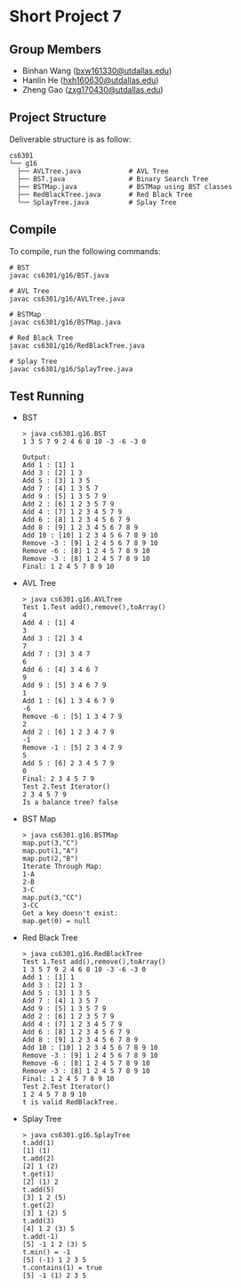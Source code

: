 Short Project 7
================

Group Members
-------------

- Binhan Wang (bxw161330@utdallas.edu)
- Hanlin He (hxh160630@utdallas.edu)
- Zheng Gao (zxg170430@utdallas.edu)

Project Structure
-----------------

Deliverable structure is as follow:

    cs6301
    └── g16
      ├── AVLTree.java            # AVL Tree
      ├── BST.java                # Binary Search Tree
      ├── BSTMap.java             # BSTMap using BST classes 
      ├── RedBlackTree.java       # Red Black Tree
      └── SplayTree.java          # Splay Tree

Compile
-------

To compile, run the following commands:

    # BST
    javac cs6301/g16/BST.java
    
    # AVL Tree
    javac cs6301/g16/AVLTree.java
    
    # BSTMap
    javac cs6301/g16/BSTMap.java

    # Red Black Tree
    javac cs6301/g16/RedBlackTree.java
    
    # Splay Tree
    javac cs6301/g16/SplayTree.java


Test Running
------------

-   BST

        > java cs6301.g16.BST
        1 3 5 7 9 2 4 6 8 10 -3 -6 -3 0
        
        Output:
        Add 1 : [1] 1
        Add 3 : [2] 1 3
        Add 5 : [3] 1 3 5
        Add 7 : [4] 1 3 5 7
        Add 9 : [5] 1 3 5 7 9
        Add 2 : [6] 1 2 3 5 7 9
        Add 4 : [7] 1 2 3 4 5 7 9
        Add 6 : [8] 1 2 3 4 5 6 7 9
        Add 8 : [9] 1 2 3 4 5 6 7 8 9
        Add 10 : [10] 1 2 3 4 5 6 7 8 9 10
        Remove -3 : [9] 1 2 4 5 6 7 8 9 10
        Remove -6 : [8] 1 2 4 5 7 8 9 10
        Remove -3 : [8] 1 2 4 5 7 8 9 10
        Final: 1 2 4 5 7 8 9 10 


-   AVL Tree

        > java cs6301.g16.AVLTree
        Test 1.Test add(),remove(),toArray()
        4
        Add 4 : [1] 4
        3
        Add 3 : [2] 3 4
        7
        Add 7 : [3] 3 4 7
        6
        Add 6 : [4] 3 4 6 7
        9
        Add 9 : [5] 3 4 6 7 9
        1
        Add 1 : [6] 1 3 4 6 7 9
        -6
        Remove -6 : [5] 1 3 4 7 9
        2
        Add 2 : [6] 1 2 3 4 7 9
        -1
        Remove -1 : [5] 2 3 4 7 9
        5
        Add 5 : [6] 2 3 4 5 7 9
        0
        Final: 2 3 4 5 7 9 
        Test 2.Test Iterator()
        2 3 4 5 7 9 
        Is a balance tree? false


-   BST Map

        > java cs6301.g16.BSTMap
        map.put(3,"C")
        map.put(1,"A")
        map.put(2,"B")
        Iterate Through Map:
        1-A
        2-B
        3-C
        map.put(3,"CC")
        3-CC
        Get a key doesn't exist:
        map.get(0) = null


-   Red Black Tree

        > java cs6301.g16.RedBlackTree
        Test 1.Test add(),remove(),toArray()
        1 3 5 7 9 2 4 6 8 10 -3 -6 -3 0
        Add 1 : [1] 1
        Add 3 : [2] 1 3
        Add 5 : [3] 1 3 5
        Add 7 : [4] 1 3 5 7
        Add 9 : [5] 1 3 5 7 9
        Add 2 : [6] 1 2 3 5 7 9
        Add 4 : [7] 1 2 3 4 5 7 9
        Add 6 : [8] 1 2 3 4 5 6 7 9
        Add 8 : [9] 1 2 3 4 5 6 7 8 9
        Add 10 : [10] 1 2 3 4 5 6 7 8 9 10
        Remove -3 : [9] 1 2 4 5 6 7 8 9 10
        Remove -6 : [8] 1 2 4 5 7 8 9 10
        Remove -3 : [8] 1 2 4 5 7 8 9 10
        Final: 1 2 4 5 7 8 9 10
        Test 2.Test Iterator()
        1 2 4 5 7 8 9 10
        t is valid RedBlackTree.


-   Splay Tree

        > java cs6301.g16.SplayTree
        t.add(1)
        [1] (1)
        t.add(2)
        [2] 1 (2)
        t.get(1)
        [2] (1) 2
        t.add(5)
        [3] 1 2 (5)
        t.get(2)
        [3] 1 (2) 5
        t.add(3)
        [4] 1 2 (3) 5
        t.add(-1)
        [5] -1 1 2 (3) 5
        t.min() = -1
        [5] (-1) 1 2 3 5
        t.contains(1) = true
        [5] -1 (1) 2 3 5
